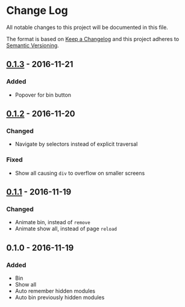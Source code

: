 # Change Log
All notable changes to this project will be documented in this file.

The format is based on [Keep a Changelog](http://keepachangelog.com/)
and this project adheres to [Semantic Versioning](http://semver.org/).

## [0.1.3] - 2016-11-21
### Added
- Popover for bin button

## [0.1.2] - 2016-11-20
### Changed
- Navigate by selectors instead of explicit traversal

### Fixed
- Show all causing `div` to overflow on smaller screens

## [0.1.1] - 2016-11-19
### Changed
- Animate bin, instead of `remove`
- Animate show all, instead of page `reload`

## 0.1.0 - 2016-11-19
### Added
- Bin
- Show all
- Auto remember hidden modules
- Auto bin previously hidden modules

[0.1.3]: https://github.com/acjh/ivle-module-bin/compare/v0.1.2...v0.1.3
[0.1.2]: https://github.com/acjh/ivle-module-bin/compare/v0.1.1...v0.1.2
[0.1.1]: https://github.com/acjh/ivle-module-bin/compare/v0.1...v0.1.1
